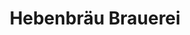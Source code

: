 ---
title: "Hebenbräu Brauerei"
url: /brandenburg-an-der-havel/hebenbraeu-brauerei/
shop: Getränke
---